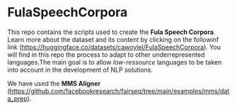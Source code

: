# FulaSpeechCorpora
This repo contains the scripts used to create the **Fula Speech Corpora**. Learn more about the dataset and its content by clicking on the followinf link (https://huggingface.co/datasets/cawoylel/FulaSpeechCorpora). You will find in this repo the process to adapt to other underrepresented languages.The main goal is to allow *low-ressource* languages to be taken into account in the development of NLP solutions. 

We have used the **MMS Aligner** (https://github.com/facebookresearch/fairseq/tree/main/examples/mms/data_prep). 

